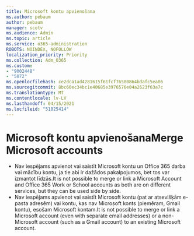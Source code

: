 ```yaml
---
title: Microsoft kontu apvienošana
ms.author: pebaum
author: pebaum
manager: scotv
ms.audience: Admin
ms.topic: article
ms.service: o365-administration
ROBOTS: NOINDEX, NOFOLLOW
localization_priority: Priority
ms.collection: Adm_O365
ms.custom:
- "9002448"
- "5072"
ms.openlocfilehash: ce2dca1ad4281615f61fcf76580864bdafc5ea06
ms.sourcegitcommit: 8bc60ec34bc1e40685e3976576e04a2623f63a7c
ms.translationtype: MT
ms.contentlocale: lv-LV
ms.lasthandoff: 04/15/2021
ms.locfileid: "51825414"
---
```

# <a name="merge-microsoft-accounts"></a><span data-ttu-id="960e1-102">Microsoft kontu apvienošana</span><span class="sxs-lookup"><span data-stu-id="960e1-102">Merge Microsoft accounts</span></span>

- <span data-ttu-id="960e1-103">Nav iespējams apvienot vai saistīt Microsoft kontu un Office 365 darba vai mācību kontu, ja tie abi ir dažādos pakalpojumos, bet tos var izmantot līdzās.</span><span class="sxs-lookup"><span data-stu-id="960e1-103">It is not possible to merge or link a Microsoft Account and Office 365 Work or School accounts as both are on different services, but they can be used side by side.</span></span>
- <span data-ttu-id="960e1-104">Nav iespējams apvienot vai saistīt Microsoft kontu (pat ar atsevišķām e-pasta adresēm) vai kontu, kas nav Microsoft konts (piemēram, Gmail kontu), esošam Microsoft kontam.</span><span class="sxs-lookup"><span data-stu-id="960e1-104">It is not possible to merge or link a Microsoft account (even with separate email addresses) or a non-Microsoft account (such as a Gmail account) to an existing Microsoft account.</span></span>
